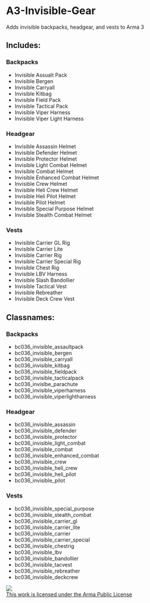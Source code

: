 # A3-Invisible-Gear
Adds invisible backpacks, headgear, and vests to Arma 3

## Includes:
### Backpacks
 - Invisible Assualt Pack
 - Invisible Bergen
 - Invisible Carryall
 - Invisible Kitbag
 - Invisible Field Pack
 - Invisible Tactical Pack
 - Invisible Viper Harness
 - Invisible Viper Light Harness
 ### Headgear
 - Invisible Assassin Helmet
 - Invisible Defender Helmet
 - Invisible Protector Helmet
 - Invisible Light Combat Helmet
 - Invisible Combat Helmet
 - Invisible Enhanced Combat Helmet
 - Invisible Crew Helmet
 - Invisible Heli Crew Helmet
 - Invisible Heli Pilot Helmet
 - Invisible Pilot Helmet
 - Invisible Special Purpose Helmet
 - Invisible Stealth Combat Helmet
 ### Vests
 - Invisible Carrier GL Rig
 - Invisible Carrier Lite
 - Invisible Carrier Rig
 - Invisible Carrier Special Rig
 - Invisible Chest Rig
 - Invisible LBV Harness
 - Invisible Slash Bandollier
 - Invisible Tactical Vest
 - Invisible Rebreather
 - Invisible Deck Crew Vest
## Classnames:
### Backpacks
 - bc036_invisible_assaultpack
 - bc036_invisible_bergen
 - bc036_invisible_carryall
 - bc036_invisible_kitbag
 - bc036_invisible_fieldpack
 - bc036_invisible_tacticalpack
 - bc036_invislbe_parachute
 - bc036_invisible_viperharness
 - bc036_invisible_viperlightharness
 ### Headgear
 - bc036_invisible_assassin
 - bc036_invisible_defender
 - bc036_invisible_protector
 - bc036_invisible_light_combat
 - bc036_invisible_combat
 - bc036_invisible_enhanced_combat
 - bc036_invisible_crew
 - bc036_invisible_heli_crew
 - bc036_invisible_heli_pilot
 - bc036_invisible_pilot
 ### Vests
 - bc036_invisible_special_purpose
 - bc036_invisible_stealth_combat
 - bc036_invisible_carrier_gl
 - bc036_invisible_carrier_lite
 - bc036_invisible_carrier
 - bc036_invisible_carrier_special
 - bc036_invisible_chestrig
 - bc036_invisible_lbv
 - bc036_invisible_bandollier
 - bc036_invisible_tacvest
 - bc036_invisible_rebreather
 - bc036_invisible_deckcrew

<a rel="license" href="https://www.bohemia.net/community/licenses/arma-public-license" target="_blank" ><img src="https://data.bistudio.com/images/license/APL.png"><br>This work is licensed under the Arma Public License</a>
